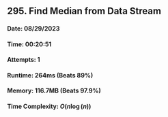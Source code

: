 ## 295. Find Median from Data Stream

#### Date: 08/29/2023

#### Time: 00:20:51

#### Attempts: 1

#### Runtime: 264ms (Beats 89%)

#### Memory: 116.7MB (Beats 97.9%)

#### Time Complexity: $O(n\log(n))$